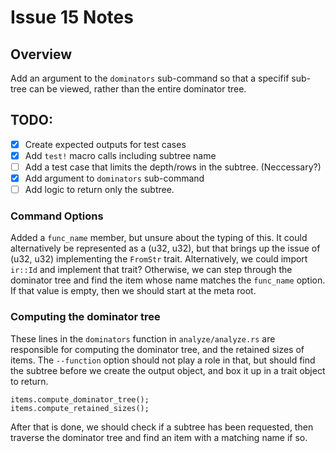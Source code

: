# Issue 15 Notes

## Overview

Add an argument to the `dominators` sub-command so that a specifif sub-tree
can be viewed, rather than the entire dominator tree.

## TODO:

- [x]  Create expected outputs for test cases
- [x]  Add `test!` macro calls including subtree name
- [ ]  Add a test case that limits the depth/rows in the subtree. (Neccessary?)
- [x]  Add argument to `dominators` sub-command
- [ ]  Add logic to return only the subtree.

### Command Options

Added a `func_name` member, but unsure about the typing of this. It could
alternatively be represented as a (u32, u32), but that brings up the issue
of (u32, u32) implementing the `FromStr` trait. Alternatively, we could
import `ir::Id` and implement that trait? Otherwise, we can step through
the dominator tree and find the item whose name matches the `func_name`
option. If that value is empty, then we should start at the meta root.

### Computing the dominator tree

These lines in the `dominators` function in `analyze/analyze.rs` are
responsible for computing the dominator tree, and the retained sizes of items.
The `--function` option should not play a role in that, but should find the
subtree before we create the output object, and box it up in a trait object
to return.

```
items.compute_dominator_tree();
items.compute_retained_sizes();
```

After that is done, we should check if a subtree has been requested, then
traverse the dominator tree and find an item with a matching name if so.

